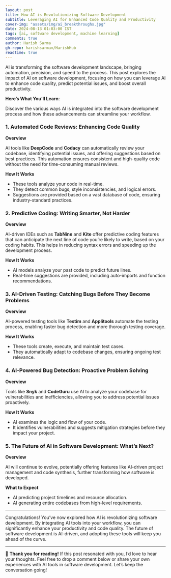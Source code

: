 ```yaml
---
layout: post  
title: How AI is Revolutionizing Software Development  
subtitle: Leveraging AI for Enhanced Code Quality and Productivity  
cover-img: "assets/img/ai_breakthroughs.jpg"  
date: 2024-08-13 01:03:00 IST  
tags: [ai, software development, machine learning]  
comments: true
author: Harish Sarma
gh-repo: harishsarmav/HarishHub
readtime: true  
---
```


AI is transforming the software development landscape, bringing automation, precision, and speed to the process. This post explores the impact of AI on software development, focusing on how you can leverage AI to enhance code quality, predict potential issues, and boost overall productivity.

**Here’s What You’ll Learn**:

Discover the various ways AI is integrated into the software development process and how these advancements can streamline your workflow.

### 1. Automated Code Reviews: Enhancing Code Quality

**Overview**

AI tools like **DeepCode** and **Codacy** can automatically review your codebase, identifying potential issues, and offering suggestions based on best practices. This automation ensures consistent and high-quality code without the need for time-consuming manual reviews.

**How It Works**

- These tools analyze your code in real-time.
- They detect common bugs, style inconsistencies, and logical errors.
- Suggestions are provided based on a vast database of code, ensuring industry-standard practices.

### 2. Predictive Coding: Writing Smarter, Not Harder

**Overview**

AI-driven IDEs such as **TabNine** and **Kite** offer predictive coding features that can anticipate the next line of code you’re likely to write, based on your coding habits. This helps in reducing syntax errors and speeding up the development process.

**How It Works**

- AI models analyze your past code to predict future lines.
- Real-time suggestions are provided, including auto-imports and function recommendations.

### 3. AI-Driven Testing: Catching Bugs Before They Become Problems

**Overview**

AI-powered testing tools like **Testim** and **Applitools** automate the testing process, enabling faster bug detection and more thorough testing coverage.

**How It Works**

- These tools create, execute, and maintain test cases.
- They automatically adapt to codebase changes, ensuring ongoing test relevance.

### 4. AI-Powered Bug Detection: Proactive Problem Solving

**Overview**

Tools like **Snyk** and **CodeGuru** use AI to analyze your codebase for vulnerabilities and inefficiencies, allowing you to address potential issues proactively.

**How It Works**

- AI examines the logic and flow of your code.
- It identifies vulnerabilities and suggests mitigation strategies before they impact your project.

### 5. The Future of AI in Software Development: What’s Next?

**Overview**

AI will continue to evolve, potentially offering features like AI-driven project management and code synthesis, further transforming how software is developed.

**What to Expect**

- AI predicting project timelines and resource allocation.
- AI generating entire codebases from high-level requirements.

---

Congratulations! You’ve now explored how AI is revolutionizing software development. By integrating AI tools into your workflow, you can significantly enhance your productivity and code quality. The future of software development is AI-driven, and adopting these tools will keep you ahead of the curve.

---

🌟 **Thank you for reading!** If this post resonated with you, I’d love to hear your thoughts. Feel free to drop a comment below or share your own experiences with AI tools in software development. Let’s keep the conversation going!


